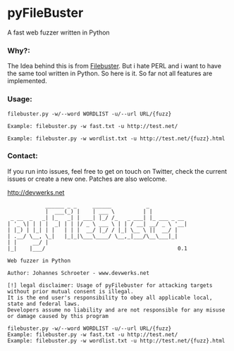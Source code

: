 # pyFileBuster
A fast web fuzzer written in Python

### Why?:
The Idea behind this is from [Filebuster](https://github.com/henshin/filebuster). But i hate PERL and i want to have the
same tool written in Python. So here is it. So far not all features are implemented.

### Usage:
```
filebuster.py -w/--word WORDLIST -u/--url URL/{fuzz}

Example: filebuster.py -w fast.txt -u http://test.net/

Example: filebuster.py -w wordlist.txt -u http://test.net/{fuzz}.html
```

### Contact:
If you run into issues, feel free to get on touch on Twitter, check the current issues or create a new one. Patches are also welcome.

http://devwerks.net 

```
            ______ _ _     ______           _
            |  ___(_) |    | ___ \         | |
 _ __  _   _| |_   _| | ___| |_/ /_   _ ___| |_ ___ _ __
| '_ \| | | |  _| | | |/ _ \ ___ \ | | / __| __/ _ \ '__|
| |_) | |_| | |   | | |  __/ |_/ / |_| \__ \ ||  __/ |
| .__/ \__, \_|   |_|_|\___\____/ \__,_|___/\__\___|_|
| |     __/ |
|_|    |___/                                          0.1

Web fuzzer in Python

Author: Johannes Schroeter - www.devwerks.net

[!] legal disclaimer: Usage of pyFilebuster for attacking targets without prior mutual consent is illegal.
It is the end user's responsibility to obey all applicable local, state and federal laws.
Developers assume no liability and are not responsible for any misuse or damage caused by this program

filebuster.py -w/--word WORDLIST -u/--url URL/{fuzz}
Example: filebuster.py -w fast.txt -u http://test.net/
Example: filebuster.py -w wordlist.txt -u http://test.net/{fuzz}.html
```
